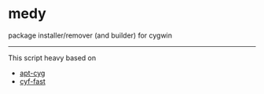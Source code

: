 # medy
package installer/remover (and builder) for cygwin

-------------

This script heavy based on  
- [apt-cyg](https://github.com/transcode-open/apt-cyg)
- [cyf-fast](https://github.com/tmshn/cyg-fast/)

